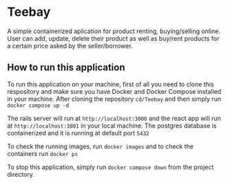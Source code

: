 # Teebay

A simple containerized aplication for product renting, buying/selling online. User can add, update, delete their product as well as buy/rent products for a certain price asked by the seller/borrower.

## How to run this application

To run this application on your machine, first of all you need to clone this respository and make sure you have Docker and Docker Compose installed in your machine.
After cloning the repository `cd/Teebay` and then simply run `docker compose up -d`

The rails server will run at `http://localhost:3000` and the react app will run at `http://localhost:3001` in your local machine. The postgres database is containerized and it is running at default port `5432`

To check the running images, run `docker images` and to check the containers run `docker ps`

To stop this application, simply run `docker compose down` from the project directory.

